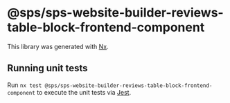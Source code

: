 # @sps/sps-website-builder-reviews-table-block-frontend-component

This library was generated with [Nx](https://nx.dev).

## Running unit tests

Run `nx test @sps/sps-website-builder-reviews-table-block-frontend-component` to execute the unit tests via [Jest](https://jestjs.io).

